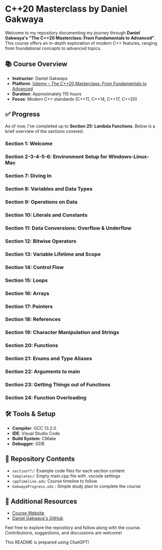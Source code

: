 # C++20 Masterclass by Daniel Gakwaya

Welcome to my repository documenting my journey through **Daniel Gakwaya's "The C++20 Masterclass: From Fundamentals to Advanced"**. This course offers an in-depth exploration of modern C++ features, ranging from foundational concepts to advanced topics.

## 📚 Course Overview

- **Instructor**: Daniel Gakwaya
- **Platform**: [Udemy – The C++20 Masterclass: From Fundamentals to Advanced](https://www.udemy.com/course/the-modern-cpp-20-masterclass/)
- **Duration**: Approximately 115 hours
- **Focus**: Modern C++ standards (C++11, C++14, C++17, C++20)

## ✅ Progress

As of now, I've completed up to **Section 25: Lambda Functions**. Below is a brief overview of the sections covered:

### Section 1: Welcome

### Section 2-3-4-5-6: Environment Setup for Windows-Linux-Mac

### Section 7: Diving In

### Section 8: Variables and Data Types

### Section 9: Operations on Data

### Section 10: Literals and Constants

### Section 11: Data Conversions: Overflow & Underflow

### Section 12: Bitwise Operators

### Section 13: Variable Lifetime and Scope

### Section 14: Control Flow

### Section 15: Loops

### Section 16: Arrays

### Section 17: Pointers

### Section 18: References

### Section 19: Character Manipulation and Strings

### Section 20: Functions

### Section 21: Enums and Type Aliases

### Section 22: Arguments to main

### Section 23: Getting Things out of Functions

### Section 24: Function Overloading

## 🛠️ Tools & Setup

- **Compiler**: GCC 13.2.0
- **IDE**: Visual Studio Code
- **Build System**: CMake
- **Debugger**: GDB

## 📁 Repository Contents

- `section??/`: Example code files for each section content
- `templates/`: Empty main.cpp file with .vscode settings
- `cppTimeline.ods`: Course timeline to follow
- `GakwayaProgress.ods` : Simple study plan to complete the course

## 🔗 Additional Resources

- [Course Website](https://www.udemy.com/course/the-modern-cpp-20-masterclass/)
- [Daniel Gakwaya's GitHub](https://github.com/rutura)

Feel free to explore the repository and follow along with the course. Contributions, suggestions, and discussions are welcome!

This README is prepared using ChatGPT!
